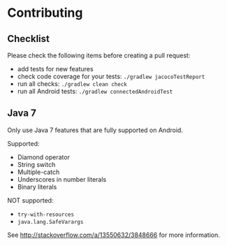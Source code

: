 # Contributing

## Checklist

Please check the following items before creating a pull request:

- add tests for new features
- check code coverage for your tests: `./gradlew jacocoTestReport`
- run all checks: `./gradlew clean check`
- run all Android tests: `./gradlew connectedAndroidTest`

## Java 7

Only use Java 7 features that are fully supported on Android.

Supported:
- Diamond operator
- String switch
- Multiple-catch
- Underscores in number literals
- Binary literals

NOT supported:
- `try-with-resources`
- `java.lang.SafeVarargs`

See http://stackoverflow.com/a/13550632/3848666 for more information.